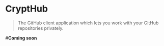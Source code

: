 # CryptHub
> The GitHub client application which lets you work with your GitHub repositories privately.

#**Coming soon**

